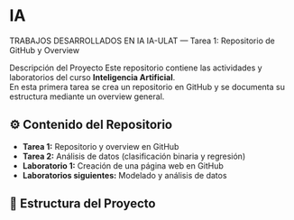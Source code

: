 # IA
TRABAJOS DESARROLLADOS EN IA
IA-ULAT — Tarea 1: Repositorio de GitHub y Overview

Descripción del Proyecto
Este repositorio contiene las actividades y laboratorios del curso **Inteligencia Artificial**.  
En esta primera tarea se crea un repositorio en GitHub y se documenta su estructura mediante un overview general.

## ⚙️ Contenido del Repositorio
- **Tarea 1:** Repositorio y overview en GitHub  
- **Tarea 2:** Análisis de datos (clasificación binaria y regresión)  
- **Laboratorio 1:** Creación de una página web en GitHub  
- **Laboratorios siguientes:** Modelado y análisis de datos  

## 🧩 Estructura del Proyecto
